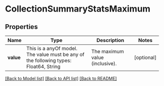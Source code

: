 # CollectionSummaryStatsMaximum



## Properties
Name | Type | Description | Notes
------------ | ------------- | ------------- | -------------
**value** | This is a anyOf model. The value must be any of the following types: Float64, String | The maximum value (inclusive). | [optional] 





[[Back to Model list]](../README.md#models) [[Back to API list]](../README.md#api-endpoints) [[Back to README]](../README.md)


